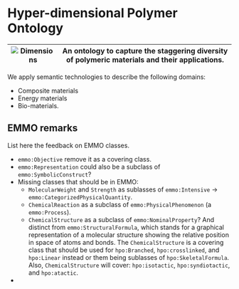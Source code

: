 # Hyper-dimensional Polymer Ontology

| ![Dimensions](./graphics/dimensions.png) | An ontology to capture the staggering diversity of polymeric materials and their applications. |
| ---------------------------------------- | ------------------------------------------------------------ |

We apply semantic technologies to describe the following domains:

* Composite materials
* Energy materials
* Bio-materials.



## EMMO remarks

List here the feedback on EMMO classes.

* `emmo:Objective`  remove it as a covering class.
* `emmo:Representation` could also be a subclass of `emmo:SymbolicConstruct`?
* Missing classes that should be in EMMO:
  * `MolecularWeight` and `Strength` as sublasses of `emmo:Intensive` -> `emmo:CategorizedPhysicalQuantity`.
  * `ChemicalReaction` as a subclass of `emmo:PhysicalPhenomenon` (a `emmo:Process`). 
  * `ChemicalStructure` as a subclass of `emmo:NominalProperty`? And distinct from `emmo:StructuralFormula`, which stands for a graphical representation of a molecular structure showing the relative position in space of atoms and bonds.
    The `ChemicalStructure` is a covering class that should be used for `hpo:Branched`, `hpo:crosslinked`, and `hpo:Linear` instead or them being sublasses of `hpo:SkeletalFormula`.  Also, `ChemicalStructure` will cover: `hpo:isotactic`, `hpo:syndiotactic`, and `hpo:atactic`.
* 
